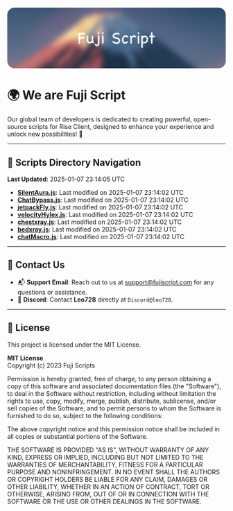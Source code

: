 ![Banner](.github/b.webp)

# 🌍 **We are Fuji Script**

Our global team of developers is dedicated to creating powerful, open-source scripts for Rise Client, designed to enhance your experience and unlock new possibilities! 🌟

---
<!-- SCRIPTS_NAVIGATION_START -->
## 📂 **Scripts Directory Navigation**

**Last Updated**: 2025-01-07 23:14:05 UTC

- **[SilentAura.js](scripts/SilentAura.js)**: Last modified on 2025-01-07 23:14:02 UTC
- **[ChatBypass.js](scripts/ChatBypass.js)**: Last modified on 2025-01-07 23:14:02 UTC
- **[jetpackFly.js](scripts/jetpackFly.js)**: Last modified on 2025-01-07 23:14:02 UTC
- **[velocityHylex.js](scripts/velocityHylex.js)**: Last modified on 2025-01-07 23:14:02 UTC
- **[chestxray.js](scripts/chestxray.js)**: Last modified on 2025-01-07 23:14:02 UTC
- **[bedxray.js](scripts/bedxray.js)**: Last modified on 2025-01-07 23:14:02 UTC
- **[chatMacro.js](scripts/chatMacro.js)**: Last modified on 2025-01-07 23:14:02 UTC

<!-- SCRIPTS_NAVIGATION_END -->

---

## 💬 **Contact Us**  
- 📬 **Support Email**: Reach out to us at [support@fujiscript.com](mailto:support@fujiscript.com) for any questions or assistance.  
- 💬 **Discord**: Contact **Leo728** directly at `Discord@leo728`.

---

## 📜 **License**

This project is licensed under the MIT License.  

**MIT License**  
Copyright (c) 2023 Fuji Scripts  

Permission is hereby granted, free of charge, to any person obtaining a copy of this software and associated documentation files (the "Software"), to deal in the Software without restriction, including without limitation the rights to use, copy, modify, merge, publish, distribute, sublicense, and/or sell copies of the Software, and to permit persons to whom the Software is furnished to do so, subject to the following conditions:  

The above copyright notice and this permission notice shall be included in all copies or substantial portions of the Software.  

THE SOFTWARE IS PROVIDED "AS IS", WITHOUT WARRANTY OF ANY KIND, EXPRESS OR IMPLIED, INCLUDING BUT NOT LIMITED TO THE WARRANTIES OF MERCHANTABILITY, FITNESS FOR A PARTICULAR PURPOSE AND NONINFRINGEMENT. IN NO EVENT SHALL THE AUTHORS OR COPYRIGHT HOLDERS BE LIABLE FOR ANY CLAIM, DAMAGES OR OTHER LIABILITY, WHETHER IN AN ACTION OF CONTRACT, TORT OR OTHERWISE, ARISING FROM, OUT OF OR IN CONNECTION WITH THE SOFTWARE OR THE USE OR OTHER DEALINGS IN THE SOFTWARE.  
